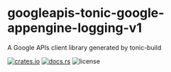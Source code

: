 # googleapis-tonic-google-appengine-logging-v1

A Google APIs client library generated by tonic-build

[![crates.io](https://img.shields.io/crates/v/googleapis-tonic-google-appengine-logging-v1)](https://crates.io/crates/googleapis-tonic-google-appengine-logging-v1)
[![docs.rs](https://img.shields.io/docsrs/googleapis-tonic-google-appengine-logging-v1)](https://docs.rs/googleapis-tonic-google-appengine-logging-v1)
![license](https://img.shields.io/crates/l/googleapis-tonic-google-appengine-logging-v1)
